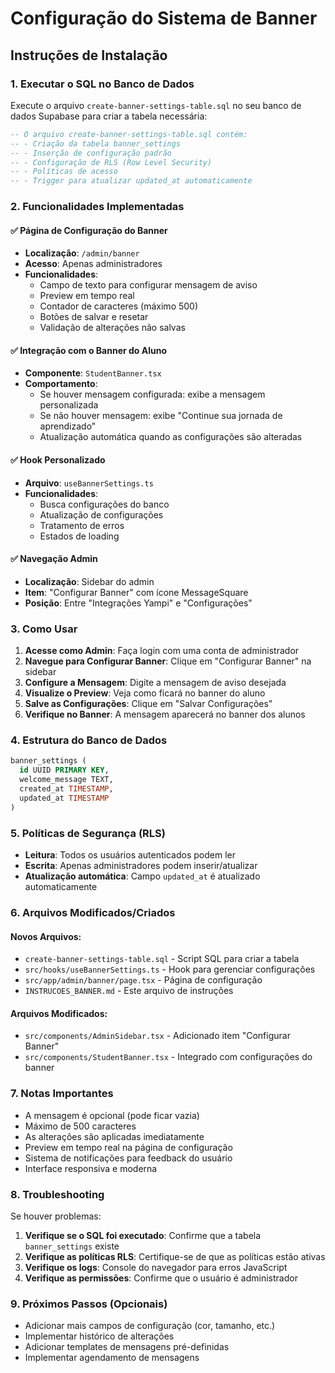 # Configuração do Sistema de Banner

## Instruções de Instalação

### 1. Executar o SQL no Banco de Dados

Execute o arquivo `create-banner-settings-table.sql` no seu banco de dados Supabase para criar a tabela necessária:

```sql
-- O arquivo create-banner-settings-table.sql contém:
-- - Criação da tabela banner_settings
-- - Inserção de configuração padrão
-- - Configuração de RLS (Row Level Security)
-- - Políticas de acesso
-- - Trigger para atualizar updated_at automaticamente
```

### 2. Funcionalidades Implementadas

#### ✅ Página de Configuração do Banner
- **Localização**: `/admin/banner`
- **Acesso**: Apenas administradores
- **Funcionalidades**:
  - Campo de texto para configurar mensagem de aviso
  - Preview em tempo real
  - Contador de caracteres (máximo 500)
  - Botões de salvar e resetar
  - Validação de alterações não salvas

#### ✅ Integração com o Banner do Aluno
- **Componente**: `StudentBanner.tsx`
- **Comportamento**:
  - Se houver mensagem configurada: exibe a mensagem personalizada
  - Se não houver mensagem: exibe "Continue sua jornada de aprendizado"
  - Atualização automática quando as configurações são alteradas

#### ✅ Hook Personalizado
- **Arquivo**: `useBannerSettings.ts`
- **Funcionalidades**:
  - Busca configurações do banco
  - Atualização de configurações
  - Tratamento de erros
  - Estados de loading

#### ✅ Navegação Admin
- **Localização**: Sidebar do admin
- **Item**: "Configurar Banner" com ícone MessageSquare
- **Posição**: Entre "Integrações Yampi" e "Configurações"

### 3. Como Usar

1. **Acesse como Admin**: Faça login com uma conta de administrador
2. **Navegue para Configurar Banner**: Clique em "Configurar Banner" na sidebar
3. **Configure a Mensagem**: Digite a mensagem de aviso desejada
4. **Visualize o Preview**: Veja como ficará no banner do aluno
5. **Salve as Configurações**: Clique em "Salvar Configurações"
6. **Verifique no Banner**: A mensagem aparecerá no banner dos alunos

### 4. Estrutura do Banco de Dados

```sql
banner_settings (
  id UUID PRIMARY KEY,
  welcome_message TEXT,
  created_at TIMESTAMP,
  updated_at TIMESTAMP
)
```

### 5. Políticas de Segurança (RLS)

- **Leitura**: Todos os usuários autenticados podem ler
- **Escrita**: Apenas administradores podem inserir/atualizar
- **Atualização automática**: Campo `updated_at` é atualizado automaticamente

### 6. Arquivos Modificados/Criados

#### Novos Arquivos:
- `create-banner-settings-table.sql` - Script SQL para criar a tabela
- `src/hooks/useBannerSettings.ts` - Hook para gerenciar configurações
- `src/app/admin/banner/page.tsx` - Página de configuração
- `INSTRUCOES_BANNER.md` - Este arquivo de instruções

#### Arquivos Modificados:
- `src/components/AdminSidebar.tsx` - Adicionado item "Configurar Banner"
- `src/components/StudentBanner.tsx` - Integrado com configurações do banner

### 7. Notas Importantes

- A mensagem é opcional (pode ficar vazia)
- Máximo de 500 caracteres
- As alterações são aplicadas imediatamente
- Preview em tempo real na página de configuração
- Sistema de notificações para feedback do usuário
- Interface responsiva e moderna

### 8. Troubleshooting

Se houver problemas:

1. **Verifique se o SQL foi executado**: Confirme que a tabela `banner_settings` existe
2. **Verifique as políticas RLS**: Certifique-se de que as políticas estão ativas
3. **Verifique os logs**: Console do navegador para erros JavaScript
4. **Verifique as permissões**: Confirme que o usuário é administrador

### 9. Próximos Passos (Opcionais)

- Adicionar mais campos de configuração (cor, tamanho, etc.)
- Implementar histórico de alterações
- Adicionar templates de mensagens pré-definidas
- Implementar agendamento de mensagens
